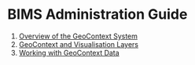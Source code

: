 # BIMS Administration Guide

1. [Overview of the GeoContext System](geocontext-overview.md)
2. [GeoContext and Visualisation Layers](geocontext-layers.md)
3. [Working with GeoContext Data](geocontext-data.md)
